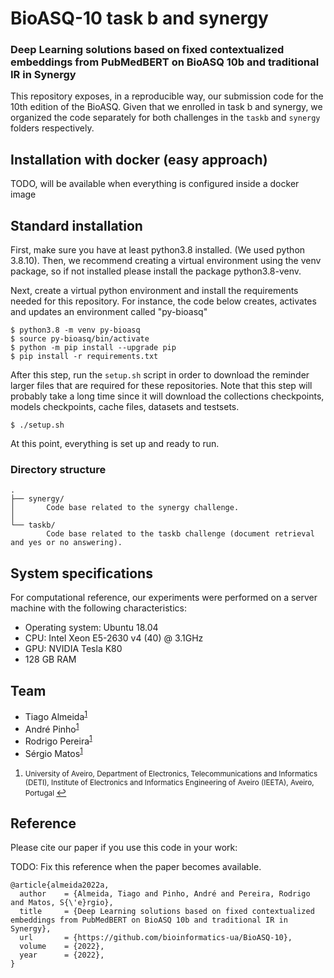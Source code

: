 # BioASQ-10 task b and synergy

### Deep Learning solutions based on fixed contextualized embeddings from PubMedBERT on BioASQ 10b and traditional IR in Synergy

This repository exposes, in a reproducible way, our submission code for the 10th edition of the BioASQ. Given that we enrolled in task b and synergy, we organized the code separately for both challenges in the `taskb` and `synergy` folders respectively.

## Installation with docker (easy approach)

TODO, will be available when everything is configured inside a docker image

## Standard installation

First, make sure you have at least python3.8 installed. (We used python 3.8.10).
Then, we recommend creating a virtual environment using the venv package, so if not installed please install the package python3.8-venv.

Next, create a virtual python environment and install the requirements needed for this repository. For instance, the code below creates, activates and updates an environment called "py-bioasq"

```
$ python3.8 -m venv py-bioasq
$ source py-bioasq/bin/activate
$ python -m pip install --upgrade pip
$ pip install -r requirements.txt
```

After this step, run the `setup.sh` script in order to download the reminder larger files that are required for these repositories. Note that this step will probably take a long time since it will download the collections checkpoints, models checkpoints, cache files, datasets and testsets.

```
$ ./setup.sh
```

At this point, everything is set up and ready to run.

### Directory structure

```
.
├── synergy/
│       Code base related to the synergy challenge.
│
└── taskb/
        Code base related to the taskb challenge (document retrieval and yes or no answering).

```

## System specifications

For computational reference, our experiments were performed on a server machine with the following characteristics:

- Operating system: Ubuntu 18.04
- CPU: Intel Xeon E5-2630 v4 (40) @ 3.1GHz
- GPU: NVIDIA Tesla K80
- 128 GB RAM

## Team
  * Tiago Almeida<sup id="a1">[1](#f1)</sup>
  * André Pinho<sup id="a1">[1](#f1)</sup>
  * Rodrigo Pereira<sup id="a1">[1](#f1)</sup>
  * Sérgio Matos<sup id="a1">[1](#f1)</sup>

1. <small id="f1"> University of Aveiro, Department of Electronics, Telecommunications and Informatics (DETI), Institute of Electronics and Informatics Engineering of Aveiro (IEETA), Aveiro, Portugal </small> [↩](#a1)

## Reference

Please cite our paper if you use this code in your work:

TODO: Fix this reference when the paper becomes available.

```
@article{almeida2022a,
  author    = {Almeida, Tiago and Pinho, André and Pereira, Rodrigo and Matos, S{\'e}rgio},
  title     = {Deep Learning solutions based on fixed contextualized embeddings from PubMedBERT on BioASQ 10b and traditional IR in Synergy},
  url       = {https://github.com/bioinformatics-ua/BioASQ-10},
  volume    = {2022},
  year      = {2022},
}
```